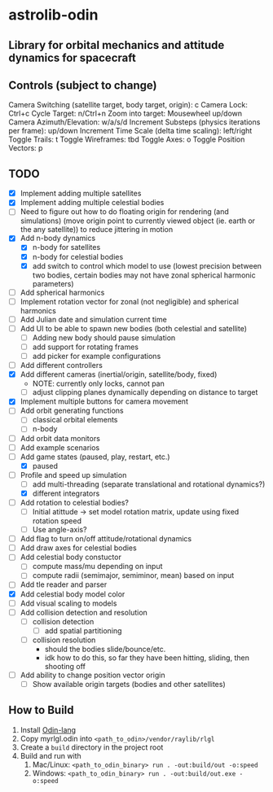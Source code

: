 # astrolib-odin

## Library for orbital mechanics and attitude dynamics for spacecraft

## Controls (subject to change)

Camera Switching (satellite target, body target, origin): c
Camera Lock: Ctrl+c
Cycle Target: n/Ctrl+n
Zoom into target: Mousewheel up/down
Camera Azimuth/Elevation: w/a/s/d
Increment Substeps (physics iterations per frame): up/down
Increment Time Scale (delta time scaling): left/right
Toggle Trails: t
Toggle Wireframes: tbd
Toggle Axes: o
Toggle Position Vectors: p

## TODO

- [x] Implement adding multiple satellites
- [x] Implement adding multiple celestial bodies
- [ ] Need to figure out how to do floating origin for rendering (and simulations)
      (move origin point to currently viewed object (ie. earth or the any satellite)) to reduce jittering in motion
- [x] Add n-body dynamics
  - [x] n-body for satellites
  - [x] n-body for celestial bodies
  - [x] add switch to control which model to use (lowest precision between two bodies, certain bodies may not have zonal spherical harmonic parameters)
- [ ] Add spherical harmonics
- [ ] Implement rotation vector for zonal (not negligible) and spherical harmonics
- [ ] Add Julian date and simulation current time
- [ ] Add UI to be able to spawn new bodies (both celestial and satellite)
  - [ ] Adding new body should pause simulation
  - [ ] add support for rotating frames
  - [ ] add picker for example configurations
- [ ] Add different controllers
- [x] Add different cameras (inertial/origin, satellite/body, fixed)
  - NOTE: currently only locks, cannot pan
  - [ ] adjust clipping planes dynamically depending on distance to target
- [x] Implement multiple buttons for camera movement
- [ ] Add orbit generating functions
  - [ ] classical orbital elements
  - [ ] n-body
- [ ] Add orbit data monitors
- [ ] Add example scenarios
- [ ] Add game states (paused, play, restart, etc.)
  - [x] paused
- [ ] Profile and speed up simulation
  - [ ] add multi-threading (separate translational and rotational dynamics?)
  - [x] different integrators
- [ ] Add rotation to celestial bodies?
  - [ ] Initial atittude -> set model rotation matrix, update using fixed rotation speed
  - [ ] Use angle-axis?
- [ ] Add flag to turn on/off attitude/rotational dynamics
- [ ] Add draw axes for celestial bodies
- [ ] Add celestial body constuctor
  - [ ] compute mass/mu depending on input
  - [ ] compute radii (semimajor, semiminor, mean) based on input
- [ ] Add tle reader and parser
- [x] Add celestial body model color
- [ ] Add visual scaling to models
- [ ] Add collision detection and resolution
  - [ ] collision detection
    - [ ] add spatial partitioning
  - [ ] collision resolution
    - should the bodies slide/bounce/etc.
    - idk how to do this, so far they have been hitting, sliding, then shooting off
- [ ] Add ability to change position vector origin
  - [ ] Show available origin targets (bodies and other satellites)

## How to Build

1. Install [Odin-lang](https://odin-lang.org/docs/install/)
2. Copy myrlgl.odin into `<path_to_odin>/vendor/raylib/rlgl`
3. Create a `build` directory in the project root
4. Build and run with
   1. Mac/Linux: `<path_to_odin_binary> run . -out:build/out -o:speed`
   2. Windows: `<path_to_odin_binary> run . -out:build/out.exe -o:speed`
